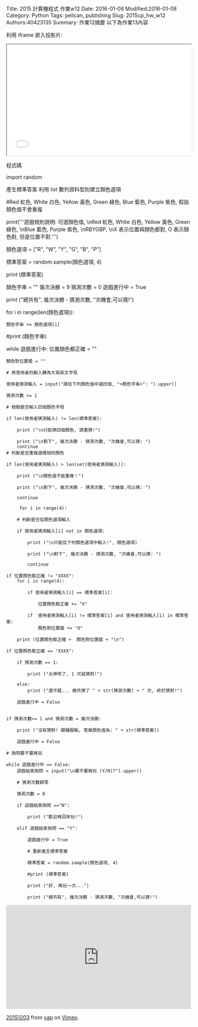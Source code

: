 Title: 2015 計算機程式 作業w12
Date: 2016-01-08
Modified:2016-01-08
Category: Python
Tags: pelican, publishing
Slug: 2015cp_hw_w12
Authors:40423135
Summary: 作業12摘要
以下為作業13內容

利用 iframe 嵌入投影片:

<iframe src="w12.html" width="500" height="300"></iframe>

程式碼

import random

產生標準答案    利用 list 數列資料型別建立顏色選項

 #Red 紅色, White 白色, Yellow 黃色, Green 綠色, Blue 藍色, Purple 紫色, 假設顏色值不會重複

print('''遊戲規則說明: 可選顏色值, \nRed 紅色, White 白色, Yellow 黃色, Green 綠色, \nBlue 藍色, Purple 紫色, \nRBYGBP, \nX 表示位置與顏色都對, O 表示顏色對, 但是位置不對.''')
 
顏色選項 = ["R", "W", "Y", "G", "B", "P"]

標準答案 = random.sample(顏色選項, 4)
    
print (標準答案)
 
顏色字串 = ""
幾次決勝 = 9
猜測次數 = 0
遊戲進行中 = True

 print ("總共有", 幾次決勝 - 猜測次數, "次機會,可以猜!")
  
for i in range(len(顏色選項)):

    顏色字串 += 顏色選項[i]
    
 #print (顏色字串)
   
while 遊戲進行中:
    位置顏色都正確 = ""
    
    顏色對位置錯 = ""
    
    # 將使用者的輸入轉為大寫英文字母
    
    使用者猜測輸入 = input("請從下列顏色值中選四個, "+顏色字串+": ").upper()
    
    猜測次數 += 1
       
    # 檢驗是否輸入四個顏色字母
    
    if len(使用者猜測輸入) != len(標準答案):
    
        print ("\n只能猜四個顏色, 請重猜!")
        
        print ("\n剩下", 幾次決勝 - 猜測次數, "次機會,可以猜: ")
        continue
    # 判斷是否重複選擇相同顏色
    
    if len(使用者猜測輸入) > len(set(使用者猜測輸入)):
    
        print ("\n顏色值不能重複！")
        
        print ("\n剩下", 幾次決勝 - 猜測次數, "次機會,可以猜: ")
        
        continue
        
         for i in range(4):
         
        # 判斷是否從顏色選項輸入
        
        if 使用者猜測輸入[i] not in 顏色選項:
        
            print ("\n只能從下列顏色選項中輸入!", 顏色選項)
            
            print ("\n剩下", 幾次決勝 - 猜測次數, "次機會,可以猜: ")
            
            continue
               
    if 位置顏色都正確 != "XXXX":
        for i in range(4):
        
            if 使用者猜測輸入[i] == 標準答案[i]:
            
                位置顏色都正確 += "X"
                
            if  使用者猜測輸入[i] != 標準答案[i] and 使用者猜測輸入[i] in 標準答案:
                顏色對位置錯 += "O"
                
        print (位置顏色都正確 +  顏色對位置錯 + "\n")       
           
    if 位置顏色都正確 == "XXXX":
    
        if 猜測次數 == 1:
        
            print ("太神奇了, 1 次就猜對!")
            
        else:
            print ("還不錯... 總共猜了 " + str(猜測次數) + " 次, 終於猜對!")
            
        遊戲進行中 = False
        
           
    if 猜測次數>= 1 and 猜測次數 = 幾次決勝:
    
        print ("沒有猜對! 願賭服輸, 答案顏色值為: " + str(標準答案))  
        
        遊戲進行中 = False
   
    # 詢問要不要再玩
    
    while 遊戲進行中 == False:
        遊戲結束詢問 = input("\n要不要再玩 (Y/N)?").upper()  
        
        # 猜測次數歸零
        
        猜測次數 = 0
        
        if 遊戲結束詢問 =="N":
        
            print ("歡迎再回來玩!")
            
        elif 遊戲結束詢問 == "Y":
        
            遊戲進行中 = True
            
            # 重新產生標準答案
            
            標準答案 = random.sample(顏色選項, 4)  
               
            #print (標準答案)
            
            print ("好, 再玩一次...")
            
            print ("總共有", 幾次決勝 - 猜測次數, "次機會,可以猜!")
            
            
            
<iframe src="https://player.vimeo.com/video/147733326" width="500" height="281" frameborder="0" webkitallowfullscreen mozallowfullscreen allowfullscreen></iframe> <p><a href="https://vimeo.com/147733326">20151203</a> from <a href="https://vimeo.com/user45104858">yap</a> on <a href="https://vimeo.com">Vimeo</a>.</p>
                
                